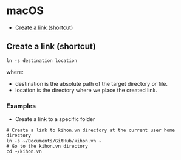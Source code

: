 # macOS
- [Create a link (shortcut)](#create-a-link-shortcut)
## Create a link (shortcut)
```shell
ln -s destination location
```
where:
- destination is the absolute path of the target directory or file.
- location is the directory where we place the created link.
### Examples
- Create a link to a specific folder
```shell
# Create a link to kihon.vn directory at the current user home directory
ln -s ~/Documents/GitHub/kihon.vn ~
# Go to the kihon.vn directory
cd ~/kihon.vn
```